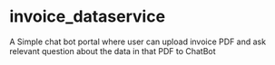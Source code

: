 # invoice_dataservice
A Simple chat bot portal where user can upload invoice PDF and ask relevant question about the data in that PDF to ChatBot
